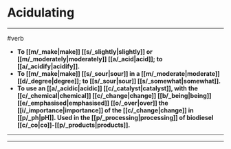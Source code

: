 # Acidulating
---
#verb
- **To [[m/_make|make]] [[s/_slightly|slightly]] or [[m/_moderately|moderately]] [[a/_acid|acid]]; to [[a/_acidify|acidify]].**
- **To [[m/_make|make]] [[s/_sour|sour]] in a [[m/_moderate|moderate]] [[d/_degree|degree]]; to [[s/_sour|sour]] [[s/_somewhat|somewhat]].**
- **To use an [[a/_acidic|acidic]] [[c/_catalyst|catalyst]], with the [[c/_chemical|chemical]] [[c/_change|change]] [[b/_being|being]] [[e/_emphasised|emphasised]] [[o/_over|over]] the [[i/_importance|importance]] of the [[c/_change|change]] in [[p/_ph|pH]]. Used in the [[p/_processing|processing]] of biodiesel [[c/_co|co]]-[[p/_products|products]].**
---
---
